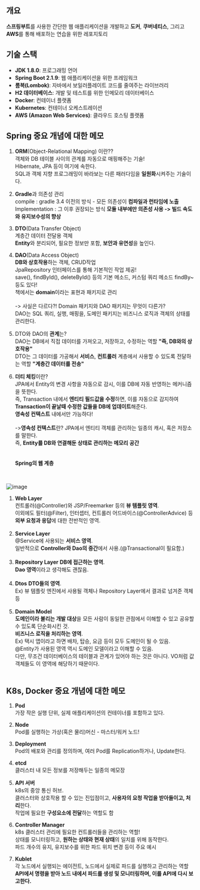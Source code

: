 ## 개요

**스프링부트**를 사용한 간단한 웹 애플리케이션을 개발하고 
**도커**, **쿠버네티스**, 그리고 **AWS**를 통해 배포하는 연습을 위한 레포지토리

## 기술 스택
- **JDK 1.8.0**: 프로그래밍 언어
- **Spring Boot 2.1.9**: 웹 애플리케이션을 위한 프레임워크
- **롬복(Lombok)**: 자바에서 보일러플레이트 코드를 줄여주는 라이브러리
- **H2 데이터베이스**: 개발 및 테스트를 위한 인메모리 데이터베이스
- **Docker**: 컨테이너 플랫폼
- **Kubernetes**: 컨테이너 오케스트레이션
- **AWS (Amazon Web Services)**: 클라우드 호스팅 플랫폼

## Spring 중요 개념에 대한 메모
1. **ORM**(Object-Relational Mapping) 이란??<br/>
   객체와 DB 테이블 사이의 관계를 자동으로 매핑해주는 기술!<br/>
   Hibernate, JPA 등이 여기에 속한다.<br/>
   SQL과 객체 지향 프로그래밍이 바라보는 다른 패러다임을 **일원화**시켜주는 기술이다.<br/>
   
2. **Gradle**과 의존성 관리<br/>
   compile : gradle 3.4 이전의 방식 - 모든 의존성이 **컴파일과 런타임에 노출**<br/>
   Implementation : 그 이후 권장되는 방식 **모듈 내부에만 의존성 사용 -> 빌드 속도와 유지보수성의 향상**<br/>

3. **DTO**(Data Transfer Object)<br/>
   계층간 데이터 전달용 객체<br/>
   **Entity**와 분리되어, 필요한 정보만 포함, **보안과 유연성**을 높인다.<br/>

4. **DAO**(Data Access Object)<br/>
   **DB와 상호작용**하는 객체, CRUD작업<br/>
   JpaRepository 인터페이스를 통해 기본적인 작업 제공!<br/>
   save(), findById(), deleteById() 등의 기본 메소드, 커스텀 쿼리 메소드 findBy~ 등도 있다!<br/>
   책에서는 **domain**이라는 표현과 패키지로 관리<br/><br/>
   -> 사실은 다르다?!
   Domain 패키지와 DAO 패키지는 무엇이 다른가?<br/>
   DAO는 SQL 쿼리, 실행, 매핑을, 도메인 패키지는 비즈니스 로직과 객체의 상태를 관리한다.<br/>

5. DTO와 DAO의 **관계**는?<br/>
   DAO는 DB에서 직접 데이터를 가져오고, 저장하고, 수정하는 역할 **"즉, DB와의 상호작용"**<br/>
   DTO는 그 데이터를 가공해서 **서비스**, **컨트롤러** 계층에서 사용할 수 있도록 전달하는 역할 **"계층간 데이터를 전송"**<br/>

6. **더티 체킹**이란?<br/>
   JPA에서 Entity의 변경 사항을 자동으로 감시, 이를 DB에 자동 반영하는 메커니즘을 뜻한다.<br/>
   즉, Transaction 내에서 **엔티티 필드값을 수정**하면, 이를 자동으로 감지하여 **Transaction이 끝날때 수정한 값들을 DB에 업데이트**해준다.<br/>
   **영속성 컨텍스트** 내에서만 가능하다!<br/><br/>
   ->**영속성 컨텍스트**란? JPA에서 엔티티 객체를 관리하는 일종의 캐시, 혹은 저장소를 말한다.<br/>
   즉, **Entity를 DB와 연결해둔 상태로 관리하는 메모리 공간**<br/>
<br/><br/>
**Spring의 웹 계층**
<br/>

![image](https://github.com/user-attachments/assets/b57d26b2-f7da-4499-8b01-cfcce2f63efd)

1. **Web Layer**<br/>
   컨트롤러(@Controller)와 JSP/Freemarker 등의 **뷰 템플릿 영역**.<br/>
   이외에도 필터(@Filter), 인터셉터, 컨트롤러 어드바이스(@ControllerAdvice) 등 **외부 요청과 응답**에 대한 전반적인 영역.<br/><br/>
2. **Service Layer**<br/>
   @Service에 사용되는 **서비스 영역**.<br/>
   일반적으로 **Controller와 Dao의 중간**에서 사용.(@Transactional이 필요함.)<br/><br/>
3. **Repository Layer**
   **DB에 접근하는 영역**.<br/>
   **Dao 영역**이라고 생각해도 괜찮음.<br/><br/>
4. **Dtos**
   **DTO들의 영역**.<br/>
   Ex) 뷰 템플릿 엔진에서 사용될 객체나 Repository Layer에서 결과로 넘겨준 객체 등<br/><br/>
5. **Domain Model**<br/>
   **도메인이라 불리는 개발 대상**을 모든 사람이 동일한 관점에서 이해할 수 있고 공유할 수 있도록 단순화시킨 것.<br/>
   **비즈니스 로직을 처리하는 영역**.<br/>
   Ex) 택시 앱이라고 하면 배차, 탑승, 요금 등이 모두 도메인이 될 수 있음.<br/>
   @Entity가 사용된 영역 역시 도메인 모델이라고 이해할 수 있음.<br/>
   다만, 무조건 데이터베이스의 테이블과 관계가 있어야 하는 것은 아니다. VO처럼 값 객체들도 이 영역에 해당하기 때문이다.<br/><br/>

## K8s, Docker 중요 개념에 대한 메모
1. **Pod**<br/>
   가장 작은 실행 단위, 실제 애플리케이션의 컨테이너를 포함하고 있다.<br/>

2. **Node**<br/>
   Pod를 실행하는 가상(혹은 물리)머신 - 마스터/워커 노드!<br/>

3. **Deployment**<br/>
   Pod의 배포와 관리를 정의하며, 여러 Pod를 Replication하거나, Update한다.<br/>

4. **etcd**<br/>
   클러스터 내 모든 정보를 저장해두는 일종의 메모장<br/>

5. **API 서버**<br/>
   k8s의 중앙 통신 허브.<br/>
   클러스터와 상호작용 할 수 있는 진입점이고, **사용자의 요청 작업을 받아들이고, 처리**한다.<br/>
   작업에 필요한 **구성요소에 전달**하는 역할도 함<br/>

6. **Controller Manager**<br/>
   k8s 클러스터 관리에 필요한 컨트롤러들을 관리하는 역할!<br/>
   상태를 모니터링하고, **원하는 상태와 현재 상태**의 일치를 위해 동작한다.<br/>
   파드 개수의 유지, 유지보수를 위한 파드 위치 변경 등이 주요 예시<br/>

7. **Kublet**<br/>
   각 노드에서 실행되는 에이전트, 노드에서 실제로 파드를 실행하고 관리하는 역할<br/>
   **API에서 명령을 받아 노드 내에서 파드를 생성 및 모니터링하며, 이를 API에 다시 보고한다.**<br/>
